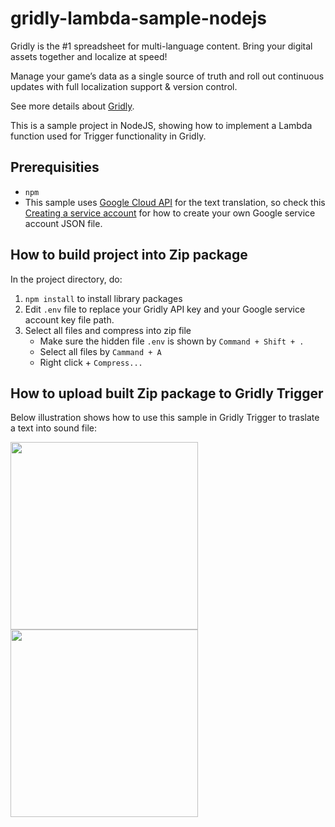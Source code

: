 # gridly-lambda-sample-nodejs

Gridly is the #1 spreadsheet for multi-language content. Bring your digital assets together and localize at speed!

Manage your game’s data as a single source of truth and roll out continuous updates with full localization support & version control.

See more details about [Gridly](https://www.gridly.com/).

This is a sample project in NodeJS, showing how to implement a Lambda function used for Trigger functionality in Gridly.

## Prerequisities

* `npm`
* This sample uses [Google Cloud API](https://cloud.google.com/apis) for the text translation, so check this [Creating a service account](https://cloud.google.com/docs/authentication/getting-started#creating_a_service_account) for how to create your own Google service account JSON file.

## How to build project into Zip package

In the project directory, do:

1. `npm install` to install library packages
2. Edit `.env` file to replace your Gridly API key and your Google service account key file path.
3. Select all files and compress into zip file
    * Make sure the hidden file `.env` is shown by `Command + Shift + .`
    * Select all files by `Cammand + A`
    * Right click + `Compress...`

## How to upload built Zip package to Gridly Trigger

Below illustration shows how to use this sample in Gridly Trigger to traslate a text into sound file:

<img src="https://www.gridly.com/upload-data/how_to_add_trigger.png" width="300" />

<img src="https://www.gridly.com/upload-data/how_to_add_lambda_function.png" width="300" />


